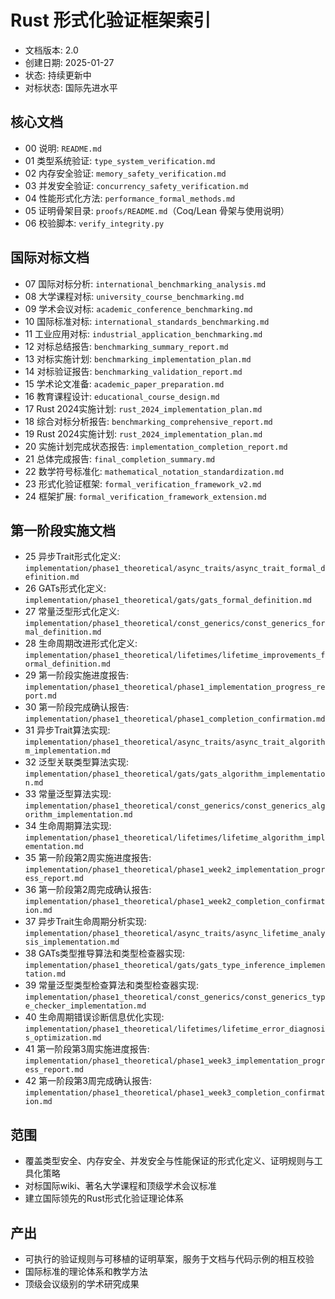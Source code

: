 # Rust 形式化验证框架索引

- 文档版本: 2.0  
- 创建日期: 2025-01-27  
- 状态: 持续更新中  
- 对标状态: 国际先进水平

## 核心文档

- 00 说明: `README.md`
- 01 类型系统验证: `type_system_verification.md`
- 02 内存安全验证: `memory_safety_verification.md`
- 03 并发安全验证: `concurrency_safety_verification.md`
- 04 性能形式化方法: `performance_formal_methods.md`
- 05 证明骨架目录: `proofs/README.md`（Coq/Lean 骨架与使用说明）
- 06 校验脚本: `verify_integrity.py`

## 国际对标文档

- 07 国际对标分析: `international_benchmarking_analysis.md`
- 08 大学课程对标: `university_course_benchmarking.md`
- 09 学术会议对标: `academic_conference_benchmarking.md`
- 10 国际标准对标: `international_standards_benchmarking.md`
- 11 工业应用对标: `industrial_application_benchmarking.md`
- 12 对标总结报告: `benchmarking_summary_report.md`
- 13 对标实施计划: `benchmarking_implementation_plan.md`
- 14 对标验证报告: `benchmarking_validation_report.md`
- 15 学术论文准备: `academic_paper_preparation.md`
- 16 教育课程设计: `educational_course_design.md`
- 17 Rust 2024实施计划: `rust_2024_implementation_plan.md`
- 18 综合对标分析报告: `benchmarking_comprehensive_report.md`
- 19 Rust 2024实施计划: `rust_2024_implementation_plan.md`
- 20 实施计划完成状态报告: `implementation_completion_report.md`
- 21 总体完成报告: `final_completion_summary.md`
- 22 数学符号标准化: `mathematical_notation_standardization.md`
- 23 形式化验证框架: `formal_verification_framework_v2.md`
- 24 框架扩展: `formal_verification_framework_extension.md`

## 第一阶段实施文档

- 25 异步Trait形式化定义: `implementation/phase1_theoretical/async_traits/async_trait_formal_definition.md`
- 26 GATs形式化定义: `implementation/phase1_theoretical/gats/gats_formal_definition.md`
- 27 常量泛型形式化定义: `implementation/phase1_theoretical/const_generics/const_generics_formal_definition.md`
- 28 生命周期改进形式化定义: `implementation/phase1_theoretical/lifetimes/lifetime_improvements_formal_definition.md`
- 29 第一阶段实施进度报告: `implementation/phase1_theoretical/phase1_implementation_progress_report.md`
- 30 第一阶段完成确认报告: `implementation/phase1_theoretical/phase1_completion_confirmation.md`
- 31 异步Trait算法实现: `implementation/phase1_theoretical/async_traits/async_trait_algorithm_implementation.md`
- 32 泛型关联类型算法实现: `implementation/phase1_theoretical/gats/gats_algorithm_implementation.md`
- 33 常量泛型算法实现: `implementation/phase1_theoretical/const_generics/const_generics_algorithm_implementation.md`
- 34 生命周期算法实现: `implementation/phase1_theoretical/lifetimes/lifetime_algorithm_implementation.md`
- 35 第一阶段第2周实施进度报告: `implementation/phase1_theoretical/phase1_week2_implementation_progress_report.md`
- 36 第一阶段第2周完成确认报告: `implementation/phase1_theoretical/phase1_week2_completion_confirmation.md`
- 37 异步Trait生命周期分析实现: `implementation/phase1_theoretical/async_traits/async_lifetime_analysis_implementation.md`
- 38 GATs类型推导算法和类型检查器实现: `implementation/phase1_theoretical/gats/gats_type_inference_implementation.md`
- 39 常量泛型类型检查算法和类型检查器实现: `implementation/phase1_theoretical/const_generics/const_generics_type_checker_implementation.md`
- 40 生命周期错误诊断信息优化实现: `implementation/phase1_theoretical/lifetimes/lifetime_error_diagnosis_optimization.md`
- 41 第一阶段第3周实施进度报告: `implementation/phase1_theoretical/phase1_week3_implementation_progress_report.md`
- 42 第一阶段第3周完成确认报告: `implementation/phase1_theoretical/phase1_week3_completion_confirmation.md`

## 范围

- 覆盖类型安全、内存安全、并发安全与性能保证的形式化定义、证明规则与工具化策略
- 对标国际wiki、著名大学课程和顶级学术会议标准
- 建立国际领先的Rust形式化验证理论体系

## 产出

- 可执行的验证规则与可移植的证明草案，服务于文档与代码示例的相互校验
- 国际标准的理论体系和教学方法
- 顶级会议级别的学术研究成果
